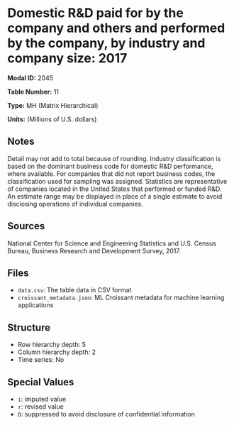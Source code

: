 # Domestic R&D paid for by the company and others and performed by the company, by industry and company size: 2017

**Modal ID:** 2045

**Table Number:** 11

**Type:** MH (Matrix Hierarchical)

**Units:** (Millions of U.S. dollars)

## Notes

Detail may not add to total because of rounding. Industry classification is based on the dominant business code for domestic R&D performance, where available. For companies that did not report business codes, the classification used for sampling was assigned. Statistics are representative of companies located in the United States that performed or funded R&D. An estimate range may be displayed in place of a single estimate to avoid disclosing operations of individual companies.

## Sources

National Center for Science and Engineering Statistics and U.S. Census Bureau, Business Research and Development Survey, 2017.

## Files

- `data.csv`: The table data in CSV format
- `croissant_metadata.json`: ML Croissant metadata for machine learning applications

## Structure

- Row hierarchy depth: 5
- Column hierarchy depth: 2
- Time series: No

## Special Values

- `i`: imputed value
- `r`: revised value
- `D`: suppressed to avoid disclosure of confidential information
